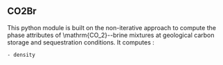 ## **CO2Br**

This python module is built on the non-iterative approach to compute the phase attributes of \mathrm{CO_2}--brine mixtures at geological carbon storage and sequestration conditions. It computes :
```
- density
```
